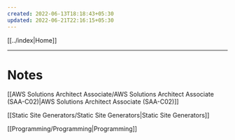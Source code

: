 ```yaml
---
created: 2022-06-13T18:18:43+05:30
updated: 2022-06-21T22:16:15+05:30
---
```

[[../index|Home]]

---
# Notes
[[AWS Solutions Architect Associate/AWS Solutions Architect Associate (SAA-C02)|AWS Solutions Architect Associate (SAA-C02)]]

[[Static Site Generators/Static Site Generators|Static Site Generators]]

[[Programming/Programming|Programming]]

